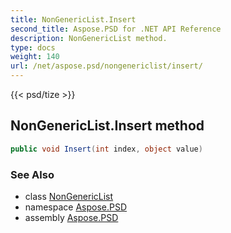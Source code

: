 ```yaml
---
title: NonGenericList.Insert
second_title: Aspose.PSD for .NET API Reference
description: NonGenericList method. 
type: docs
weight: 140
url: /net/aspose.psd/nongenericlist/insert/
---
```

{{< psd/tize >}}
## NonGenericList.Insert method

```csharp
public void Insert(int index, object value)
```

### See Also

* class [NonGenericList](../)
* namespace [Aspose.PSD](../../nongenericlist/)
* assembly [Aspose.PSD](../../../)


